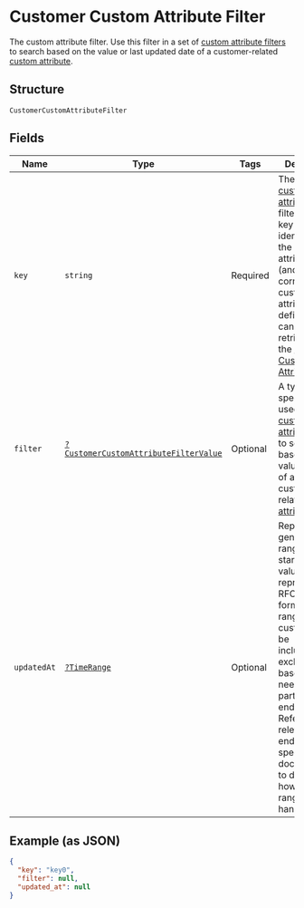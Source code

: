 
# Customer Custom Attribute Filter

The custom attribute filter. Use this filter in a set of [custom attribute filters](../../doc/models/customer-custom-attribute-filters.md) to search
based on the value or last updated date of a customer-related [custom attribute](../../doc/models/custom-attribute.md).

## Structure

`CustomerCustomAttributeFilter`

## Fields

| Name | Type | Tags | Description | Getter | Setter |
|  --- | --- | --- | --- | --- | --- |
| `key` | `string` | Required | The `key` of the [custom attribute](../../doc/models/custom-attribute.md) to filter by. The key is the identifier of the custom attribute<br>(and the corresponding custom attribute definition) and can be retrieved using the [Customer Custom Attributes API](../../doc/apis/customer-custom-attributes.md). | getKey(): string | setKey(string key): void |
| `filter` | [`?CustomerCustomAttributeFilterValue`](../../doc/models/customer-custom-attribute-filter-value.md) | Optional | A type-specific filter used in a [custom attribute filter](../../doc/models/customer-custom-attribute-filter.md) to search based on the value<br>of a customer-related [custom attribute](../../doc/models/custom-attribute.md). | getFilter(): ?CustomerCustomAttributeFilterValue | setFilter(?CustomerCustomAttributeFilterValue filter): void |
| `updatedAt` | [`?TimeRange`](../../doc/models/time-range.md) | Optional | Represents a generic time range. The start and end values are<br>represented in RFC 3339 format. Time ranges are customized to be<br>inclusive or exclusive based on the needs of a particular endpoint.<br>Refer to the relevant endpoint-specific documentation to determine<br>how time ranges are handled. | getUpdatedAt(): ?TimeRange | setUpdatedAt(?TimeRange updatedAt): void |

## Example (as JSON)

```json
{
  "key": "key0",
  "filter": null,
  "updated_at": null
}
```

